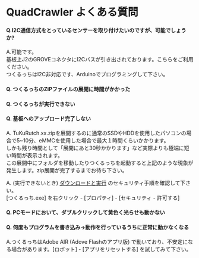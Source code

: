 # QuadCrawler よくある質問

#### Q.I2C通信方式をとっているセンサーを取り付けたいのですが、可能でしょうか?

A.可能です。  
基板上J2のGROVEコネクタにI2Cバスが引き出されております。こちらをご利用ください。  
つくるっちはI2C非対応です、Arduinoでプログラミングして下さい。

#### Q. つくるっちのZiPファイルの展開に時間がかかった  
#### Q. つくるっちが実行できない  
#### Q. 基板へのアップロード完了しない  

A. TuKuRutch.xx.zipを展開するのに通常のSSDやHDDを使用したパソコンの場合で5~10分、eMMCを使用した場合で最大１時間くらいかかります。  
しかも残り時間として「展開にあと30秒かかります」など実際よりも極端に短い時間が表示されます。  
この展開中にフォルダを移動したりつくるっちを起動すると上記のような現象が発生します。zip展開が完了するまでお待ち下さい。

A. (実行できないとき) [ダウンロードと実行](http://sohta02.web.fc2.com/familyday_app.html#download_esp32) のセキュリティ手順を確認して下さい。  
[つくるっち.exe] を右クリック - [プロパティ] - [セキュリティ - 許可する]  


#### Q. PCモードにおいて、ダブルクリックして黄色く光らせも動かない  
#### Q. 何度もプログラムを書き込み→動作を行っているうちに正常に動かなくなる  

A.つくるっちはAdobe AIR (Adove Flashのアプリ版) で動いており、不安定になる場合があります。[ロボット] - [アプリをリセットする] を試してみて下さい。

